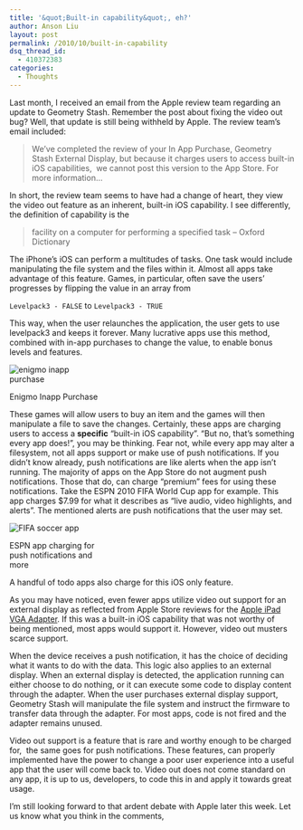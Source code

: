 ```yaml
---
title: '&quot;Built-in capability&quot;, eh?'
author: Anson Liu
layout: post
permalink: /2010/10/built-in-capability
dsq_thread_id:
  - 410372383
categories:
  - Thoughts
---
```

Last month, I received an email from the Apple review team regarding an update to Geometry Stash. Remember the post about fixing the video out bug? Well, that update is still being withheld by Apple. The review team&#8217;s email included:

> We’ve completed the review of your In App Purchase, Geometry Stash External Display, but because it charges users to access built-in iOS capabilities,  we cannot post this version to the App Store. For more information&#8230;

In short, the review team seems to have had a change of heart, they view the video out feature as an inherent, built-in iOS capability. I see differently, the definition of capability is the

> facility on a computer for performing a specified task &#8211; Oxford Dictionary

The iPhone&#8217;s iOS can perform a multitudes of tasks. One task would include manipulating the file system and the files within it. Almost all apps take advantage of this feature. Games, in particular, often save the users&#8217; progresses by flipping the value in an array from

`Levelpack3 - FALSE` to `Levelpack3 - TRUE`

This way, when the user relaunches the application, the user gets to use levelpack3 and keeps it forever. Many lucrative apps use this method, combined with in-app purchases to change the value, to enable bonus levels and features.

<p style="text-align: center;">
  <!--more Read More → -->
</p>

<div id="attachment_156" style="width: 170px" class="wp-caption alignleft">
  <img class="size-full wp-image-156" title="enigmo kid pack inapp purchase" src="https://i0.wp.com/apparentetch.com/wp-content/uploads/2010/10/enigmo-kid-pack-inapp-purchase.png?resize=160%2C240" alt="enigmo inapp purchase" data-recalc-dims="1" /><p class="wp-caption-text">
    Enigmo Inapp Purchase
  </p>
</div>

These games will allow users to buy an item and the games will then manipulate a file to save the changes. Certainly, these apps are charging users to access a **specific** &#8220;built-in iOS capability&#8221;. &#8220;But no, that&#8217;s something every app does!&#8221;, you may be thinking. Fear not, while every app may alter a filesystem, not all apps support or make use of push notifications. If you didn&#8217;t know already, push notifications are like alerts when the app isn&#8217;t running. The majority of apps on the App Store do not augment push notifications. Those that do, can charge &#8220;premium&#8221; fees for using these notifications. Take the ESPN 2010 FIFA World Cup app for example. This app charges $7.99 for what it describes as &#8220;live audio, video highlights, and alerts&#8221;. The mentioned alerts are push notifications that the user may set.

<div id="attachment_157" style="width: 170px" class="wp-caption alignleft">
  <img class="size-full wp-image-157 " title="FIFA soccer app inapp" src="https://i0.wp.com/apparentetch.com/wp-content/uploads/2010/10/FIFA-soccer-app-inapp.png?resize=160%2C240" alt="FIFA soccer app" data-recalc-dims="1" /><p class="wp-caption-text">
    ESPN app charging for push notifications and more
  </p>
</div>

A handful of todo apps also charge for this iOS only feature.

As you may have noticed, even fewer apps utilize video out support for an external display as reflected from Apple Store reviews for the <a rel="nofollow" href="http://store.apple.com/us/product/MC552ZM/A">Apple iPad VGA Adapter</a>. If this was a built-in iOS capability that was not worthy of being mentioned, most apps would support it. However, video out musters scarce support.

When the device receives a push notification, it has the choice of deciding what it wants to do with the data. This logic also applies to an external display. When an external display is detected, the application running can either choose to do nothing, or it can execute some code to display content through the adapter. When the user purchases external display support, Geometry Stash will manipulate the file system and instruct the firmware to transfer data through the adapter. For most apps, code is not fired and the adapter remains unused.

Video out support is a feature that is rare and worthy enough to be charged for,  the same goes for push notifications. These features, can properly implemented have the power to change a poor user experience into a useful app that the user will come back to. Video out does not come standard on any app, it is up to us, developers, to code this in and apply it towards great usage.

I&#8217;m still looking forward to that ardent debate with Apple later this week. Let us know what you think in the comments,